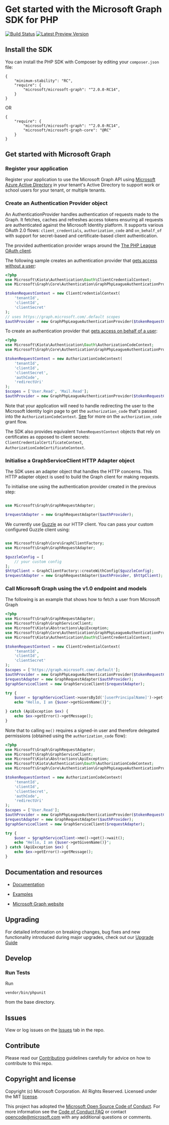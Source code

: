 # Get started with the Microsoft Graph SDK for PHP

[![Build Status](https://travis-ci.org/microsoftgraph/msgraph-sdk-php.svg?branch=master)](https://travis-ci.org/microsoftgraph/msgraph-sdk-php)
[![Latest Preview Version](http://poser.pugx.org/microsoft/microsoft-graph/v/unstable)](https://packagist.org/packages/microsoft/microsoft-graph)

## Install the SDK
You can install the PHP SDK with Composer by editing your `composer.json` file:
```
{
    "minimum-stability": "RC",
    "require": {
        "microsoft/microsoft-graph": "^2.0.0-RC14",
    }
}
```
OR
```
{
    "require": {
        "microsoft/microsoft-graph": "^2.0.0-RC14",
        "microsoft/microsoft-graph-core": "@RC"
    }
}
```
## Get started with Microsoft Graph

### Register your application

Register your application to use the Microsoft Graph API using [Microsoft Azure Active Directory](https://portal.azure.com/#blade/Microsoft_AAD_RegisteredApps/ApplicationsListBlade) in your tenant's Active Directory to support work or school users for your tenant, or multiple tenants.

### Create an Authentication Provider object

An AuthenticationProvider handles authentication of requests made to the Graph. It fetches, caches and refreshes access tokens ensuring all requests are authenticated against the Microsoft Identity platform. It supports various OAuth 2.0 flows: `client_credentials`, `authorization_code` and `on_behalf_of` with support for secret-based and certificate-based client authentication.

The provided authentication provider wraps around the [The PHP League OAuth client](https://oauth2-client.thephpleague.com/).

The following sample creates an authentication provider that [gets access without a user](https://docs.microsoft.com/en-us/graph/auth-v2-service?context=graph%2Fapi%2F1.0&view=graph-rest-1.0):

```php
<?php
use Microsoft\Kiota\Authentication\Oauth\ClientCredentialContext;
use Microsoft\Graph\Core\Authentication\GraphPhpLeagueAuthenticationProvider;

$tokenRequestContext = new ClientCredentialContext(
    'tenantId',
    'clientId',
    'clientSecret'
);
// uses https://graph.microsoft.com/.default scopes
$authProvider = new GraphPhpLeagueAuthenticationProvider($tokenRequestContext);

```

To create an authentication provider that [gets access on behalf of a user](https://docs.microsoft.com/en-us/graph/auth-v2-user?context=graph%2Fapi%2F1.0&view=graph-rest-1.0):

```php
<?php
use Microsoft\Kiota\Authentication\Oauth\AuthorizationCodeContext;
use Microsoft\Graph\Core\Authentication\GraphPhpLeagueAuthenticationProvider;

$tokenRequestContext = new AuthorizationCodeContext(
    'tenantId',
    'clientId',
    'clientSecret',
    'authCode',
    'redirectUri'
);
$scopes = ['User.Read', 'Mail.Read'];
$authProvider = new GraphPhpLeagueAuthenticationProvider($tokenRequestContext, $scopes);

```
Note that your application will need to handle redirecting the user to the Microsoft Identity login page to get the `authorization_code` that's passed into the `AuthorizationCodeContext`.
[See](https://docs.microsoft.com/en-us/azure/active-directory/develop/v2-oauth2-auth-code-flow) for more on the `authorization_code` grant flow.

The SDK also provides equivalent `TokenRequestContext` objects that rely on certificates as opposed to client secrets: `ClientCredentialCertificateContext`, `AuthorizationCodeCertificateContext`.

### Initialise a GraphServiceClient HTTP Adapter object

The SDK uses an adapter object that handles the HTTP concerns. This HTTP adapter object is used to build the Graph client for making requests.

To initialise one using the authentication provider created in the previous step:
```php

use Microsoft\Graph\GraphRequestAdapter;

$requestAdapter = new GraphRequestAdapter($authProvider);

```

We currently use [Guzzle](http://guzzlephp.org/) as our HTTP client. You can pass your custom configured Guzzle client using:

```php

use Microsoft\Graph\Core\GraphClientFactory;
use Microsoft\Graph\GraphRequestAdapter;

$guzzleConfig = [
    // your custom config
];
$httpClient = GraphClientFactory::createWithConfig($guzzleConfig);
$requestAdapter = new GraphRequestAdapter($authProvider, $httpClient);

```


### Call Microsoft Graph using the v1.0 endpoint and models

The following is an example that shows how to fetch a user from Microsoft Graph

```php
<?php
use Microsoft\Graph\GraphRequestAdapter;
use Microsoft\Graph\GraphServiceClient;
use Microsoft\Kiota\Abstractions\ApiException;
use Microsoft\Graph\Core\Authentication\GraphPhpLeagueAuthenticationProvider;
use Microsoft\Kiota\Authentication\Oauth\ClientCredentialContext;

$tokenRequestContext = new ClientCredentialContext(
    'tenantId',
    'clientId',
    'clientSecret'
);
$scopes = ['https://graph.microsoft.com/.default'];
$authProvider = new GraphPhpLeagueAuthenticationProvider($tokenRequestContext, $scopes);
$requestAdapter = new GraphRequestAdapter($authProvider);
$graphServiceClient = new GraphServiceClient($requestAdapter);

try {
    $user = $graphServiceClient->usersById('[userPrincipalName]')->get()->wait();
    echo "Hello, I am {$user->getGivenName()}";

} catch (ApiException $ex) {
    echo $ex->getError()->getMessage();
}

```

Note that to calling `me()` requires a signed-in user and therefore delegated permissions (obtained using the `authorization_code` flow):
```php
<?php
use Microsoft\Graph\GraphRequestAdapter;
use Microsoft\Graph\GraphServiceClient;
use Microsoft\Kiota\Abstractions\ApiException;
use Microsoft\Kiota\Authentication\Oauth\AuthorizationCodeContext;
use Microsoft\Graph\Core\Authentication\GraphPhpLeagueAuthenticationProvider;

$tokenRequestContext = new AuthorizationCodeContext(
    'tenantId',
    'clientId',
    'clientSecret',
    'authCode',
    'redirectUri'
);
$scopes = ['User.Read'];
$authProvider = new GraphPhpLeagueAuthenticationProvider($tokenRequestContext, $scopes);
$requestAdapter = new GraphRequestAdapter($authProvider);
$graphServiceClient = new GraphServiceClient($requestAdapter);

try {
    $user = $graphServiceClient->me()->get()->wait();
    echo "Hello, I am {$user->getGivenName()}";
} catch (ApiException $ex) {
    echo $ex->getError()->getMessage();
}

```
## Documentation and resources

* [Documentation](docs/README.md)

* [Examples](docs/Examples.md)

* [Microsoft Graph website](https://aka.ms/graph)

## Upgrading

For detailed information on breaking changes, bug fixes and new functionality introduced during major upgrades, check out our [Upgrade Guide](UPGRADING.md)

## Develop

### Run Tests

Run
 ```shell
vendor/bin/phpunit
```
from the base directory.

## Issues

View or log issues on the [Issues](https://github.com/microsoftgraph/msgraph-sdk-php/issues) tab in the repo.

## Contribute

Please read our [Contributing](CONTRIBUTING.md) guidelines carefully for advice on how to contribute to this repo.

## Copyright and license

Copyright (c) Microsoft Corporation. All Rights Reserved. Licensed under the MIT [license](LICENSE).

This project has adopted the [Microsoft Open Source Code of Conduct](https://opensource.microsoft.com/codeofconduct/). For more information see the [Code of Conduct FAQ](https://opensource.microsoft.com/codeofconduct/faq/) or contact [opencode@microsoft.com](mailto:opencode@microsoft.com) with any additional questions or comments.
